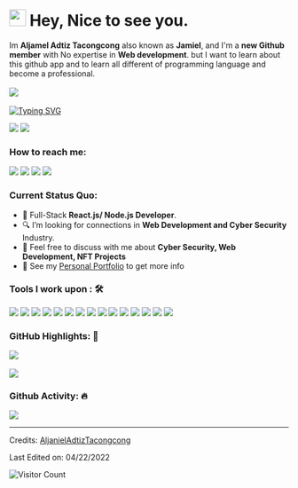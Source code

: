 <h1><img src="https://emojis.slackmojis.com/emojis/images/1531849430/4246/blob-sunglasses.gif?1531849430" width="30"/> Hey, Nice to see you.</h1>

Im **Aljamel Adtiz Tacongcong** also known as **Jamiel**, and I'm a **new Github member** with No expertise in **Web development**. but I want to learn about this github app and to learn all different of programming language and become a professional.<br><br>
<a href="https://www.Facebook.com/Aljamiel Adtiz Tacongcong"><img src="https://camo.githubusercontent.com/d79c5549652f9c7690992eb49571d216a70a480681561cbd93bfbfc77c491e54/68747470733a2f2f696d672e736869656c64732e696f2f62616467652f596f75547562652d4646303030303f7374796c653d666f722d7468652d6261646765266c6f676f3d796f7574756265266c6f676f436f6c6f723d7768697465"></a><img><br><br>
[![Typing SVG](https://readme-typing-svg.herokuapp.com?color=%2349F707&lines=I'm+Aljamiel%2C+20+years+old;Front-end+Web+Developer;Cyber+Security+Specialist)](https://git.io/typing-svg)

[![](https://img.shields.io/badge/Gmail-aljamieltacongconga01@gmail.com-red)](mailto:aljamieltacongconga01@gmail.com) [![](https://img.shields.io/badge/Linkedin-Aljamiel%20Adtiz%20Tacongcong-blue)](https://www.linkedin.com/in/AljamielAdtizTacongcong/)

### How to reach me: 
<a href="mailto: aljamieltacongconga01@gmail.com">
<img src="https://img.shields.io/badge/-aljamieltacongconga01@gmail.com-7B83EB?&style=for-the-badge&logo=Microsoft-outlook&logoColor=white" ></a>  <a  href="https://www.instagram.com/ionictech1/">   <img src="https://img.shields.io/badge/@jhamtcc01-%23E4405F.svg?&style=for-the-badge&logo=instagram&logoColor=white"></a>  <a href="https://www.linkedin.com/in/AljanielAdtizTacongcong/"><img src="https://img.shields.io/badge/AljanielAdtizTacongcong-%230077B5.svg?&style=for-the-badge&logo=linkedin&logoColor=white" ></a>  <a  href="https://www.AljamielAdtizTacongcong.netlify.app/"><img src="https://img.shields.io/badge/Jamiel2001.github.io-%2312100E.svg?&style=for-the-badge&logo=safari&logoColor=brown"></a>

### Current Status Quo:

- 💼 Full-Stack <strong>React.js/ Node.js Developer</strong>.
- 🔍 I’m looking for connections in <strong>Web Development and Cyber Security</strong> Industry.
- 💬 Feel free to discuss with me about <strong>Cyber Security, Web Development, NFT Projects</strong>
- 👀 See my [Personal Portfolio](https://Jamiel2001.github.io/portfolio/) to get more info

### Tools I work upon : 🛠

<img src="https://img.shields.io/badge/html5-%23E34F26.svg?style=for-the-badge&logo=html5&logoColor=white">   <img src="https://img.shields.io/badge/css3%20-%2314354C.svg?&style=for-the-badge&logo=css3&logoColor=white">   <img src="https://img.shields.io/badge/javascript%20-%23323330.svg?&style=for-the-badge&logo=javascript&logoColor=%23F7DF1E"> <img src="https://img.shields.io/badge/PHP%20-%23777BB4.svg?&style=for-the-badge&logo=php&logoColor=white">   <img src="https://img.shields.io/badge/react-%2320232a.svg?style=for-the-badge&logo=react&logoColor=%2361DAFB"> <img src="https://img.shields.io/badge/Angular%20-%23DD0031.svg?&style=for-the-badge&logo=angular&logoColor=white"> <img src="https://img.shields.io/badge/Babel-F9DC3e?style=for-the-badge&logo=babel&logoColor=black"> <img src="https://img.shields.io/badge/node.js%20-%23008CC1.svg?&style=for-the-badge&logo=node.js&logoColor=white"> <img src="https://img.shields.io/badge/mongodb%20-%2347A248svg?&style=for-the-badge&logo=mongodb&logoColor=white"> <img src="https://img.shields.io/badge/git%20-%23F05032.svg?&style=for-the-badge&logo=git&logoColor=white"/> <img src="http://img.shields.io/badge/-VS%20Code-000000?style=for-the-badge&logo=Visual-studio-code&logoColor=blue"> <img src="https://img.shields.io/badge/bootstrap-%23563D7C.svg?style=for-the-badge&logo=bootstrap&logoColor=white"> <img src="https://img.shields.io/badge/Canva-%2300C4CC.svg?style=for-the-badge&logo=Canva&logoColor=white"> <img src="https://img.shields.io/badge/figma-%23F24E1E.svg?style=for-the-badge&logo=figma&logoColor=white"> <img src="https://img.shields.io/badge/Eclipse-FE7A16.svg?style=for-the-badge&logo=Eclipse&logoColor=white">

### GitHub Highlights: :blossom:
<a href="https://www.linkedin.com/in/AljamielAdtizTacongcong/">
   <img align="center" src="https://github-readme-streak-stats.herokuapp.com/?user=Jamiel2001&theme=buefy-dark&date_format=M%20j%5B%2C%20Y%5D" />
</a><br><br>
<a href="https://www.linkedin.com/in/AljamielAdtizTacongcong/">
  <img align="center" src="https://github-readme-stats.vercel.app/api/top-langs/?username=Jamiel2001&langs_count=8&layout=compact&theme=material-palenight&hide=html,Tcl" />
</a>

### Github Activity: 🔥 
<img align="center" src="https://activity-graph.herokuapp.com/graph?username=Jamiel2001&theme=dracula&color=B994E6&bg_color=2B2D3D" />


-----
Credits: [AljanielAdtizTacongcong](https://github.com/Jamiel2001)

Last Edited on: 04/22/2022

![Visitor Count](https://profile-counter.glitch.me/{AljanielTacongcong}/count.svg)
